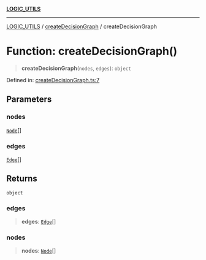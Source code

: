 [**LOGIC_UTILS**](../../README.md)

***

[LOGIC_UTILS](../../README.md) / [createDecisionGraph](../README.md) / createDecisionGraph

# Function: createDecisionGraph()

> **createDecisionGraph**(`nodes`, `edges`): `object`

Defined in: [createDecisionGraph.ts:7](https://github.com/dailker/everyutil/blob/2c6c8c707de5d4a5d228d272d2d21855929838e2/src/logic/createDecisionGraph.ts#L7)

## Parameters

### nodes

[`Node`](../interfaces/Node.md)[]

### edges

[`Edge`](../interfaces/Edge.md)[]

## Returns

`object`

### edges

> **edges**: [`Edge`](../interfaces/Edge.md)[]

### nodes

> **nodes**: [`Node`](../interfaces/Node.md)[]
